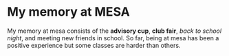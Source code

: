 # My memory at MESA
My memory at mesa consists of the **advisory cup**, **club fair**, *back to school night*, and meeting new friends in school. So far, being at mesa has been a positive experience but some classes are harder than others.
